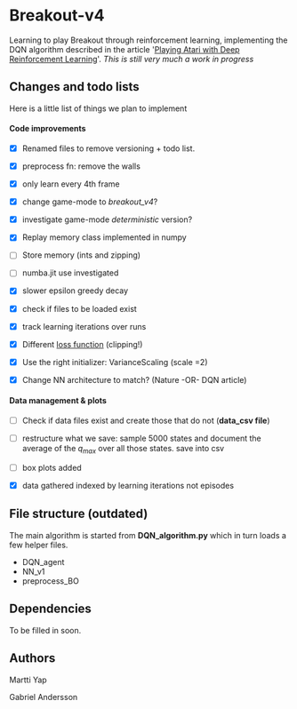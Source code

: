 # Breakout-v4

Learning to play Breakout through reinforcement learning, implementing the DQN algorithm described in the article '[Playing Atari with Deep Reinforcement Learning](https://www.cs.toronto.edu/~vmnih/docs/dqn.pdf)'.  *This is still very much a work in progress*



## Changes and todo lists

Here is a little list of things we plan to implement

#### Code improvements

- [x] Renamed files to remove versioning + todo list.

- [x] preprocess fn: remove the walls

- [x] only learn every 4th frame

- [x] change game-mode to *breakout_v4*?

- [x] investigate game-mode  *deterministic* version?

- [x] Replay memory class implemented in numpy

- [ ] Store memory (ints and zipping)

- [ ] numba.jit use investigated

- [x] slower epsilon greedy decay

- [x] check if files to be loaded exist

- [x] track learning iterations over runs

- [x] Different [loss function](https://towardsdatascience.com/tutorial-double-deep-q-learning-with-dueling-network-architectures-4c1b3fb7f756) (clipping!)

- [x] Use the right initializer: VarianceScaling  (scale =2)

- [x] Change NN architecture to match? (Nature -OR- DQN article)

  



#### Data management & plots

- [ ] Check if data files exist and create those that do not (**data_csv file**)
- [ ] restructure what we save: sample 5000 states and document the average of the $q_{max}$ over all those states. save into csv
- [ ] box plots added
- [x] data gathered indexed by learning iterations not episodes



## File structure (outdated)

The main algorithm is started from **DQN_algorithm.py** which in turn loads a few helper files.

* DQN_agent
* NN_v1
* preprocess_BO

## Dependencies

To be filled in soon.

## Authors

Martti Yap

Gabriel Andersson
